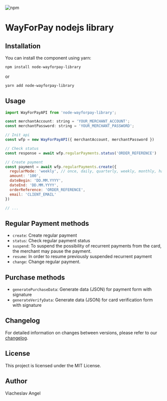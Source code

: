 ![npm](https://img.shields.io/npm/v/vue-custom-range-input)

# WayForPay nodejs library

## Installation
You can install the component using yarn:
```bash
npm install node-wayforpay-library
```
or
```bash
yarn add node-wayforpay-library
```

## Usage
```javascript
import WayForPayAPI from 'node-wayforpay-library';

const merchantAccount: string = 'YOUR_MERCHANT_ACCOUNT';
const merchantPassword: string = 'YOUR_MERCHANT_PASSWORD';

// Init api
const wfp = new WayForPayAPI({ merchantAccount, merchantPassword })

// Check status
const response = await wfp.regularPayments.status('ORDER_REFERENCE')

// Create payment
const payment = await wfp.regularPayments.create({
  regularMode: 'weekly', // once, daily, quarterly, weekly, monthly, halfyearly, yearly 
  amount: '100',
  dateBegin: 'DD.MM.YYYY',
  dateEnd: 'DD.MM.YYYY',
  orderReference: 'ORDER_REFERENCE',
  email: 'CLIENT_EMAIL'
})

// ...
```

## Regular Payment methods
- `create`: Create regular payment
- `status`: Check regular payment status
- `suspend`: To suspend the possibility of recurrent payments from the card, the merchant may pause the payment.
- `resume`: In order to resume previously suspended recurrent payment
- `change`: Change regular payment.

## Purchase methods
- `generatePurchaseData`: Generate data (JSON) for payment form with signature
- `generateVerifyData`: Generate data (JSON) for card verification form with signature


## Changelog
For detailed information on changes between versions, please refer to our [changelog](./CHANGELOG.md).

## License
This project is licensed under the MIT License.

## Author
Viacheslav Angel
